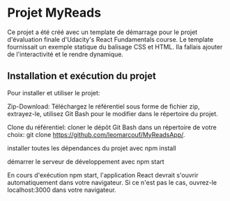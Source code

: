 # Projet MyReads 

Ce projet a été créé avec un template de démarrage pour le projet d'évaluation finale d'Udacity's React Fundamentals course. Le template fournissait un exemple statique du balisage CSS et HTML. Ila fallais ajouter de l'interactivité et le rendre dynamique.


## Installation et exécution du projet
Pour installer et utiliser le projet:

Zip-Download: Téléchargez le référentiel sous forme de fichier zip, extrayez-le, utilisez Git Bash pour le modifier dans le répertoire du projet.

Clone du référentiel: cloner le dépôt Git Bash dans un répertoire de votre choix: git clone https://github.com/leomarcouf/MyReadsApp/.

installer toutes les dépendances du projet avec npm install

démarrer le serveur de développement avec npm start

En cours d'exécution npm start, l'application React devrait s'ouvrir automatiquement dans votre navigateur. Si ce n'est pas le cas, ouvrez-le localhost:3000 dans votre navigateur.

